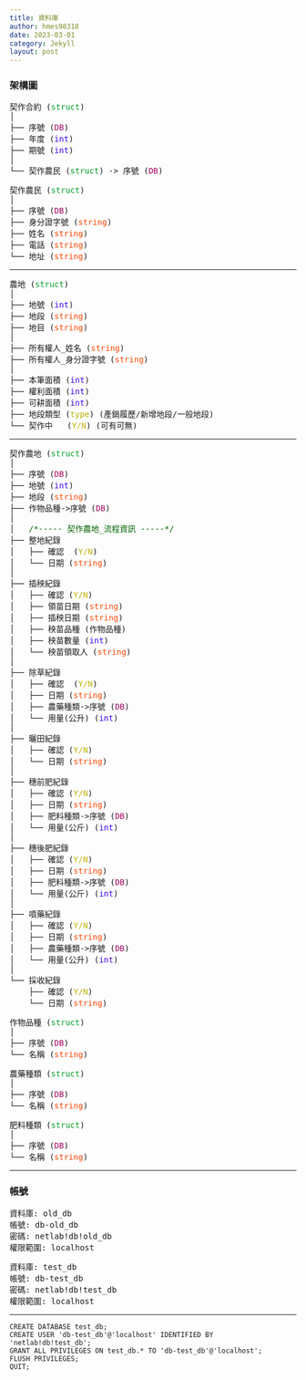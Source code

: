 ```yaml
---
title: 資料庫
author: hmes98318
date: 2023-03-01
category: Jekyll
layout: post
---
```



### 架構圖

<pre>
契作合約 (<span style="color:#00A026;">struct</span>)  
│  
├── 序號 (<span style="color:#A2025F;">DB</span>)  
├── 年度 (<span style="color:#3B00F7;">int</span>)  
├── 期號 (<span style="color:#3B00F7;">int</span>)  
│  
└── 契作農民 (<span style="color:#00A026;">struct</span>) -> 序號 (<span style="color:#A2025F;">DB</span>)  
</pre>

<pre>
契作農民 (<span style="color:#00A026;">struct</span>)  
│  
├── 序號 (<span style="color:#A2025F;">DB</span>)  
├── 身分證字號 (<span style="color:OrangeRed;">string</span>)  
├── 姓名 (<span style="color:OrangeRed;">string</span>)  
├── 電話 (<span style="color:OrangeRed;">string</span>)  
└── 地址 (<span style="color:OrangeRed;">string</span>)  
</pre>

------------------------------  

<pre>
農地 (<span style="color:#00A026;">struct</span>)  
│  
├── 地號 (<span style="color:#3B00F7;">int</span>)  
├── 地段 (<span style="color:OrangeRed;">string</span>)  
├── 地目 (<span style="color:OrangeRed;">string</span>)  
│  
├── 所有權人_姓名 (<span style="color:OrangeRed;">string</span>)  
├── 所有權人_身分證字號 (<span style="color:OrangeRed;">string</span>)  
│  
├── 本筆面積 (<span style="color:#3B00F7;">int</span>)  
├── 權利面積 (<span style="color:#3B00F7;">int</span>)  
├── 可耕面積 (<span style="color:#3B00F7;">int</span>)  
├── 地段類型 (<span style="color:#BDB200;">type</span>) (產銷履歷/新增地段/一般地段)  
└── 契作中   (<span style="color:#BDB200;">Y/N</span>) (可有可無)  
</pre>

------------------------------  

<pre>
契作農地 (<span style="color:#00A026;">struct</span>)  
│  
├── 序號 (<span style="color:#A2025F;">DB</span>)  
├── 地號 (<span style="color:#3B00F7;">int</span>)  
├── 地段 (<span style="color:OrangeRed;">string</span>)  
├── 作物品種->序號 (<span style="color:#A2025F;">DB</span>)  
│  
│   <span style="color:DarkGreen;">/*----- 契作農地_流程資訊 -----*/</span>  
├── 整地紀錄  
│   ├── 確認  (<span style="color:#BDB200;">Y/N</span>)  
│   └── 日期 (<span style="color:OrangeRed;">string</span>)  
│  
├── 插秧紀錄  
│   ├── 確認 (<span style="color:#BDB200;">Y/N</span>)  
│   ├── 領苗日期 (<span style="color:OrangeRed;">string</span>)  
│   ├── 插秧日期 (<span style="color:OrangeRed;">string</span>)  
│   ├── 秧苗品種 (作物品種)
│   ├── 秧苗數量 (<span style="color:#3B00F7;">int</span>)  
│   └── 秧苗領取人 (<span style="color:OrangeRed;">string</span>)  
│  
├── 除草紀錄  
│   ├── 確認  (<span style="color:#BDB200;">Y/N</span>)  
│   ├── 日期 (<span style="color:OrangeRed;">string</span>)  
│   ├── 農藥種類->序號 (<span style="color:#A2025F;">DB</span>)  
│   └── 用量(公升) (<span style="color:#3B00F7;">int</span>)  
│  
├── 曬田紀錄  
│   ├── 確認 (<span style="color:#BDB200;">Y/N</span>)  
│   └── 日期 (<span style="color:OrangeRed;">string</span>)  
│  
├── 穗前肥紀錄
│   ├── 確認 (<span style="color:#BDB200;">Y/N</span>)  
│   ├── 日期 (<span style="color:OrangeRed;">string</span>)  
│   ├── 肥料種類->序號 (<span style="color:#A2025F;">DB</span>)  
│   └── 用量(公斤) (<span style="color:#3B00F7;">int</span>)  
│  
├── 穗後肥紀錄  
│   ├── 確認 (<span style="color:#BDB200;">Y/N</span>)  
│   ├── 日期 (<span style="color:OrangeRed;">string</span>)  
│   ├── 肥料種類->序號 (<span style="color:#A2025F;">DB</span>)  
│   └── 用量(公斤) (<span style="color:#3B00F7;">int</span>)  
│  
├── 噴藥紀錄  
│   ├── 確認 (<span style="color:#BDB200;">Y/N</span>)  
│   ├── 日期 (<span style="color:OrangeRed;">string</span>)  
│   ├── 農藥種類->序號 (<span style="color:#A2025F;">DB</span>)  
│   └── 用量(公升) (<span style="color:#3B00F7;">int</span>)  
│  
└── 採收紀錄  
    ├── 確認 (<span style="color:#BDB200;">Y/N</span>)  
    └── 日期 (<span style="color:OrangeRed;">string</span>)  
</pre>

<pre>
作物品種 (<span style="color:#00A026;">struct</span>)  
│  
├── 序號 (<span style="color:#A2025F;">DB</span>)  
└── 名稱 (<span style="color:OrangeRed;">string</span>)  
</pre>

<pre>
農藥種類 (<span style="color:#00A026;">struct</span>)  
│  
├── 序號 (<span style="color:#A2025F;">DB</span>)  
└── 名稱 (<span style="color:OrangeRed;">string</span>)  
</pre>

<pre>
肥料種類 (<span style="color:#00A026;">struct</span>)  
│  
├── 序號 (<span style="color:#A2025F;">DB</span>)  
└── 名稱 (<span style="color:OrangeRed;">string</span>)  
</pre>

------------------------------  




















### 帳號

<pre>
資料庫: old_db  
帳號: db-old_db  
密碼: netlab!db!old_db  
權限範圍: localhost  
</pre>

<pre>
資料庫: test_db  
帳號: db-test_db  
密碼: netlab!db!test_db  
權限範圍: localhost  
</pre>


------------------------------  

```
CREATE DATABASE test_db;
CREATE USER 'db-test_db'@'localhost' IDENTIFIED BY 'netlab!db!test_db';
GRANT ALL PRIVILEGES ON test_db.* TO 'db-test_db'@'localhost';
FLUSH PRIVILEGES;
QUIT;
```